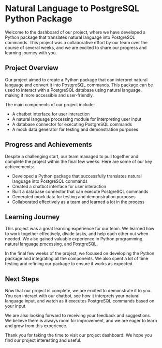 # Natural Language to PostgreSQL Python Package

Welcome to the dashboard of our project, where we have developed a Python package that translates natural language into PostgreSQL commands. This project was a collaborative effort by our team over the course of several weeks, and we are excited to share our progress and learning journey with you.

## Project Overview

Our project aimed to create a Python package that can interpret natural language and convert it into PostgreSQL commands. This package can be used to interact with a PostgreSQL database using natural language, making it more accessible and user-friendly.

The main components of our project include:

- A chatbot interface for user interaction
- A natural language processing module for interpreting user input
- A database connector for executing PostgreSQL commands
- A mock data generator for testing and demonstration purposes

## Progress and Achievements

Despite a challenging start, our team managed to pull together and complete the project within the final few weeks. Here are some of our key achievements:

- Developed a Python package that successfully translates natural language into PostgreSQL commands
- Created a chatbot interface for user interaction
- Built a database connector that can execute PostgreSQL commands
- Generated mock data for testing and demonstration purposes
- Collaborated effectively as a team and learned a lot in the process

## Learning Journey

This project was a great learning experience for our team. We learned how to work together effectively, divide tasks, and help each other out when needed. We also gained valuable experience in Python programming, natural language processing, and PostgreSQL.

In the final few weeks of the project, we focused on developing the Python package and integrating all the components. We also spent a lot of time testing and refining our package to ensure it works as expected.

## Next Steps

Now that our project is complete, we are excited to demonstrate it to you. You can interact with our chatbot, see how it interprets your natural language input, and watch as it executes PostgreSQL commands based on your input.

We are also looking forward to receiving your feedback and suggestions. We believe there is always room for improvement, and we are eager to learn and grow from this experience.

Thank you for taking the time to visit our project dashboard. We hope you find our project interesting and useful.